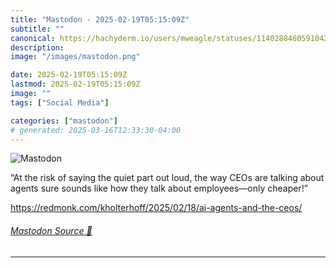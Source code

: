 ```yaml
---
title: "Mastodon - 2025-02-19T05:15:09Z"
subtitle: ""
canonical: https://hachyderm.io/users/mweagle/statuses/114028846059104243
description:
image: "/images/mastodon.png"

date: 2025-02-19T05:15:09Z
lastmod: 2025-02-19T05:15:09Z
image: ""
tags: ["Social Media"]

categories: ["mastodon"]
# generated: 2025-03-16T12:33:30-04:00
---
```

![Mastodon](/images/mastodon.png)

<p>“At the risk of saying the quiet part out loud, the way CEOs are talking about agents sure sounds like how they talk about employees—only cheaper!”</p><p><a href="https://redmonk.com/kholterhoff/2025/02/18/ai-agents-and-the-ceos/" target="_blank" rel="nofollow noopener noreferrer" translate="no"><span class="invisible">https://</span><span class="ellipsis">redmonk.com/kholterhoff/2025/0</span><span class="invisible">2/18/ai-agents-and-the-ceos/</span></a></p>


###### [Mastodon Source 🐘](https://hachyderm.io/@mweagle/114028846059104243)

___
